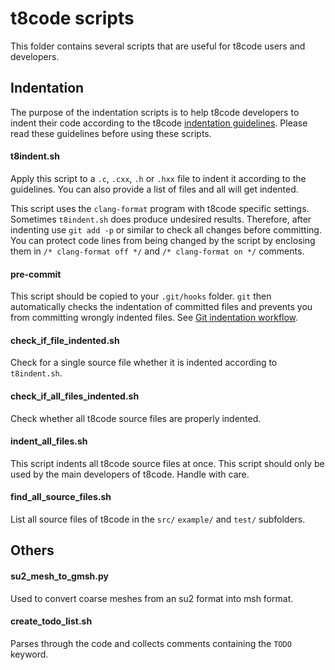 # t8code scripts

This folder contains several scripts that are useful for t8code users and developers.

## Indentation

The purpose of the indentation scripts is to help t8code developers to indent their code according to the t8code [indentation guidelines](https://github.com/DLR-AMR/t8code/wiki/Coding-Guideline#indentation). Please read these guidelines before using these scripts.

#### t8indent.sh

Apply this script to a `.c`, `.cxx`, `.h` or `.hxx` file to indent it according to the guidelines.
You can also provide a list of files and all will get indented.

This script uses the `clang-format` program with t8code specific settings.
Sometimes `t8indent.sh` does produce undesired results. Therefore, after indenting use `git add -p` or similar to check all changes before committing. You can protect code lines from being changed by the script by enclosing them in `/* clang-format off */` and `/* clang-format on */` comments.

#### pre-commit

This script should be copied to your `.git/hooks` folder. `git` then automatically checks the indentation of committed files and prevents you from committing wrongly indented files. See [Git indentation workflow](https://github.com/DLR-AMR/t8code/wiki/Coding-Guideline#git-indentation-workflow).

#### check_if_file_indented.sh

Check for a single source file whether it is indented according to `t8indent.sh`.

#### check_if_all_files_indented.sh

Check whether all t8code source files are properly indented.

#### indent_all_files.sh

This script indents all t8code source files at once. This script should only be used by the main developers of t8code. Handle with care.

#### find_all_source_files.sh

List all source files of t8code in the `src/` `example/` and `test/` subfolders.

## Others

#### su2_mesh_to_gmsh.py

Used to convert coarse meshes from an su2 format into msh format.

#### create_todo_list.sh

Parses through the code and collects comments containing the `TODO` keyword.
